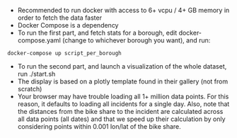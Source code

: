 * Recommended to run docker with access to 6+ vcpu / 4+ GB memory in order to fetch the data faster
* Docker Compose is a dependency
* To run the first part, and fetch stats for a borough, edit docker-compose.yaml (change to whichever borough you want), and run:
```shell script
docker-compose up script_per_borough
```
* To run the second part, and launch a visualization of the whole dataset, run ./start.sh
* The display is based on a plotly template found in their gallery (not from scratch)
* Your browser may have trouble loading all 1+ million data points. For this reason, it defaults to loading all incidents for a single day. Also, note that the distances from the bike share to the incident are calculated across all data points (all dates) and that we speed up their calculation by only considering points within 0.001 lon/lat of the bike share.